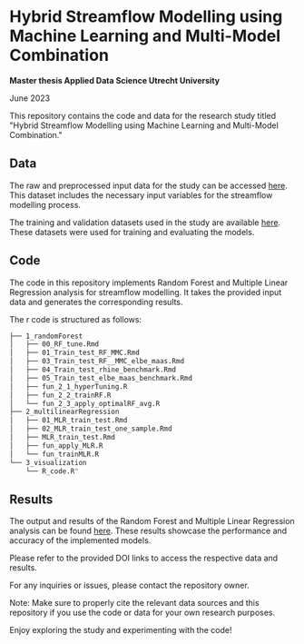 # Hybrid Streamflow Modelling using Machine Learning and Multi-Model Combination
**Master thesis Applied Data Science Utrecht University** 

June 2023

This repository contains the code and data for the research study titled "Hybrid Streamflow Modelling using Machine Learning and Multi-Model Combination." 

## Data

The raw and preprocessed input data for the study can be accessed [here](https://doi.org/10.5281/zenodo.8097461). This dataset includes the necessary input variables for the streamflow modelling process.

The training and validation datasets used in the study are available [here](https://doi.org/10.5281/zenodo.8092323). These datasets were used for training and evaluating the models.

## Code

The code in this repository implements Random Forest and Multiple Linear Regression analysis for streamflow modelling. It takes the provided input data and generates the corresponding results.

The r code is structured as follows:
``` bash
├── 1_randomForest
│   ├── 00_RF_tune.Rmd
│   ├── 01_Train_test_RF_MMC.Rmd
│   ├── 03_Train_test_RF__MMC_elbe_maas.Rmd
│   ├── 04_Train_test_rhine_benchmark.Rmd
│   ├── 05_Train_test_elbe_maas_benchmark.Rmd
│   ├── fun_2_1_hyperTuning.R
│   ├── fun_2_2_trainRF.R
│   └── fun_2_3_apply_optimalRF_avg.R
├── 2_multilinearRegression
│   ├── 01_MLR_train_test.Rmd
│   ├── 02_MLR_train_test_one_sample.Rmd
│   ├── MLR_train_test.Rmd
│   ├── fun_apply_MLR.R
│   └── fun_trainMLR.R
└── 3_visualization
    └── R_code.R"
```
## Results

The output and results of the Random Forest and Multiple Linear Regression analysis can be found [here](https://doi.org/10.5281/zenodo.8097495). These results showcase the performance and accuracy of the implemented models.

Please refer to the provided DOI links to access the respective data and results.

For any inquiries or issues, please contact the repository owner.

Note: Make sure to properly cite the relevant data sources and this repository if you use the code or data for your own research purposes.

Enjoy exploring the study and experimenting with the code!
